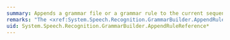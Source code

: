 ```yaml
---
summary: Appends a grammar file or a grammar rule to the current sequence of grammar elements.
remarks: "The <xref:System.Speech.Recognition.GrammarBuilder.AppendRuleReference%2A> methods can append a grammar file or a grammar rule from a file. These methods allow applications to make use of pre-deployed or publicly available grammar rules. The application must have read access to the location of specified grammar files.  \n  \n These methods can read a speech recognition grammar from the following formats.  \n  \n-   XML-format files that conform to the W3C [Speech Recognition Grammar Specification (SRGS) Version 1.0](http://go.microsoft.com/fwlink/?LinkId=201761)  \n  \n-   Binary files that conform to the Microsoft Speech Recognition Grammar Binary Format (.cfg file extension)  \n  \n Compiling an XML-format SRGS grammar file to a binary grammar file with the .cfg extension can reduce the time consumed by searches for a match, especially if the grammar requires recognition of a large number of words and phrases. For information about compiling SRGS grammars to the CFG binary format, see <xref:System.Speech.Recognition.SrgsGrammar.SrgsGrammarCompiler>."
uid: System.Speech.Recognition.GrammarBuilder.AppendRuleReference*
---
```

